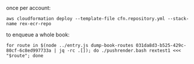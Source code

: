 
once per account:
```
aws cloudformation deploy --template-file cfn.repository.yml --stack-name rex-ecr-repo
```


to enqueue a whole book:
```
for route in $(node ../entry.js dump-book-routes 031da8d3-b525-429c-80cf-6c8ed997733a | jq -rc .[]); do ./pushrender.bash rextest1 <<< "$route"; done
```
